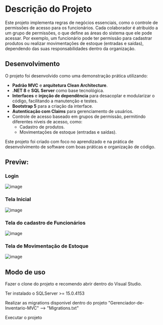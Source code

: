 # Descrição do Projeto

Este projeto implementa regras de negócios essenciais, como o controle de permissões de acesso para os funcionários. Cada colaborador é atribuído a um grupo de permissões, o que define as áreas do sistema que ele pode acessar. Por exemplo, um funcionário pode ter permissão para cadastrar produtos ou realizar movimentações de estoque (entradas e saídas), dependendo das suas responsabilidades dentro da organização.

## Desenvolvimento

O projeto foi desenvolvido como uma demonstração prática utilizando:

- **Padrão MVC** e **arquitetura Clean Architecture**.
- **.NET 8** e **SQL Server** como base tecnológica.
- **Interfaces** e **injeção de dependência** para desacoplar e modularizar o código, facilitando a manutenção e testes.
- **Bootstrap 5** para a criação da interface.
- **Autenticação com Claims** para gerenciamento de usuários.
- Controle de acesso baseado em grupos de permissão, permitindo diferentes níveis de acesso, como:
  - Cadastro de produtos.
  - Movimentações de estoque (entradas e saídas).

Este projeto foi criado com foco no aprendizado e na prática de desenvolvimento de software com boas práticas e organização de código.


## Previw:

### Login
![image](https://github.com/user-attachments/assets/fea34688-27f8-4be1-8a78-05ae389dde96)

### Tela Inicial
![image](https://github.com/user-attachments/assets/7c035c63-7d5c-4db4-a236-67933dc10a62)

### Tela do cadastro de Funcionários
![image](https://github.com/user-attachments/assets/b56b7871-4150-42cd-9564-45362aabd5a2)

### Tela de Movimentação de Estoque
![image](https://github.com/user-attachments/assets/c906d9a4-0e11-4a00-856e-b1e5bc20bfcc)



## Modo de uso

Fazer o clone do projeto e recomendo abrir dentro do Visual Studio.

Ter instalado o SQLServer >= 15.0.4153

Realizar as migrations disponivel dentro do projeto "Gerenciador-de-Inventario-MVC" --> "Migrations.txt"

Executar o projeto
